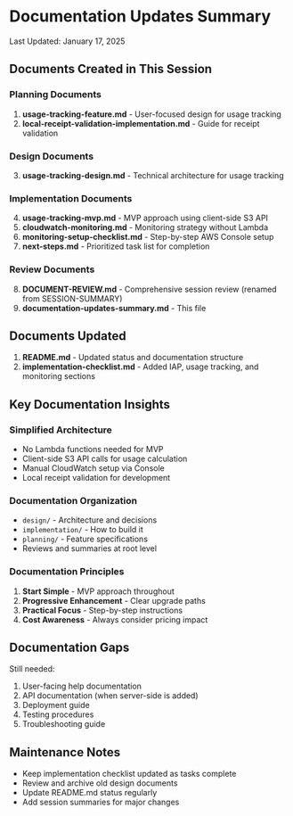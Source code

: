 # Documentation Updates Summary

Last Updated: January 17, 2025

## Documents Created in This Session

### Planning Documents
1. **usage-tracking-feature.md** - User-focused design for usage tracking
2. **local-receipt-validation-implementation.md** - Guide for receipt validation

### Design Documents
3. **usage-tracking-design.md** - Technical architecture for usage tracking

### Implementation Documents
4. **usage-tracking-mvp.md** - MVP approach using client-side S3 API
5. **cloudwatch-monitoring.md** - Monitoring strategy without Lambda
6. **monitoring-setup-checklist.md** - Step-by-step AWS Console setup
7. **next-steps.md** - Prioritized task list for completion

### Review Documents
8. **DOCUMENT-REVIEW.md** - Comprehensive session review (renamed from SESSION-SUMMARY)
9. **documentation-updates-summary.md** - This file

## Documents Updated

1. **README.md** - Updated status and documentation structure
2. **implementation-checklist.md** - Added IAP, usage tracking, and monitoring sections

## Key Documentation Insights

### Simplified Architecture
- No Lambda functions needed for MVP
- Client-side S3 API calls for usage calculation
- Manual CloudWatch setup via Console
- Local receipt validation for development

### Documentation Organization
- `design/` - Architecture and decisions
- `implementation/` - How to build it
- `planning/` - Feature specifications
- Reviews and summaries at root level

### Documentation Principles
1. **Start Simple** - MVP approach throughout
2. **Progressive Enhancement** - Clear upgrade paths
3. **Practical Focus** - Step-by-step instructions
4. **Cost Awareness** - Always consider pricing impact

## Documentation Gaps

Still needed:
1. User-facing help documentation
2. API documentation (when server-side is added)
3. Deployment guide
4. Testing procedures
5. Troubleshooting guide

## Maintenance Notes

- Keep implementation checklist updated as tasks complete
- Review and archive old design documents
- Update README.md status regularly
- Add session summaries for major changes